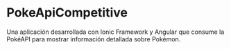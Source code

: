 # PokeApiCompetitive
Una aplicación desarrollada con Ionic Framework y Angular que consume la PokéAPI para mostrar información detallada sobre Pokémon.
